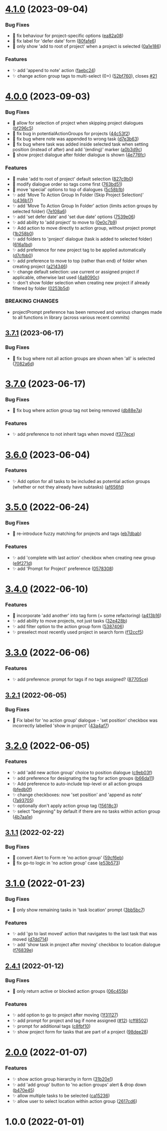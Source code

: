 # [4.1.0](https://github.com/ksalzke/move-to-action-group-omnifocus-plugin/compare/v4.0.0...v4.1.0) (2023-09-04)


### Bug Fixes

* :bug: fix behaviour for project-specific options ([ea82a08](https://github.com/ksalzke/move-to-action-group-omnifocus-plugin/commit/ea82a08b65bdcc0a5eb3b28f594ca6b015c27268))
* :bug: fix label for 'defer date' form ([80fafe6](https://github.com/ksalzke/move-to-action-group-omnifocus-plugin/commit/80fafe65340e18a1d5e0b5c016cfb8ecc5f31e42))
* :bug: only show 'add to root of project' when a project is selected ([0a1e186](https://github.com/ksalzke/move-to-action-group-omnifocus-plugin/commit/0a1e1860f0dc7ab942874968d170d7608798e7a9))


### Features

* :sparkles: add 'append to note' action ([faebc24](https://github.com/ksalzke/move-to-action-group-omnifocus-plugin/commit/faebc24d95c48a6487faba85e9da4a4a68382c00))
* :sparkles: change action group tags to multi-select (0+) ([52bf760](https://github.com/ksalzke/move-to-action-group-omnifocus-plugin/commit/52bf76041f71bfbe87e674e067ece4b75e8311ce)), closes [#21](https://github.com/ksalzke/move-to-action-group-omnifocus-plugin/issues/21)



# [4.0.0](https://github.com/ksalzke/move-to-action-group-omnifocus-plugin/compare/v3.7.1...v4.0.0) (2023-09-03)


### Bug Fixes

* :bug: allow for selection of project when skipping project dialogues ([bf296c5](https://github.com/ksalzke/move-to-action-group-omnifocus-plugin/commit/bf296c57a39cd1516f6f72502da29e863f50c987))
* :bug: fix bug in potentialActionGroups for projects ([44c53f2](https://github.com/ksalzke/move-to-action-group-omnifocus-plugin/commit/44c53f2fda3b382a88545e900b145ab5cd7382f8))
* :bug: fix bug where note was appended to wrong task ([d7e3b63](https://github.com/ksalzke/move-to-action-group-omnifocus-plugin/commit/d7e3b63d84e48ffb0a69af8a42bd43c1cbe21058))
* :bug: fix bug where task was added inside selected task when setting position (instead of after) and add '(ending)' marker ([a0b3d9c](https://github.com/ksalzke/move-to-action-group-omnifocus-plugin/commit/a0b3d9ccafcaa22402b069c1eaba3478ad451634))
* :bug: show project dialogue after folder dialogue is shown ([4e776fc](https://github.com/ksalzke/move-to-action-group-omnifocus-plugin/commit/4e776fc7a92ae8ba3f045b316384abc2f3196da7))


### Features

* :lipstick: make 'add to root of project' default selection ([827c9b0](https://github.com/ksalzke/move-to-action-group-omnifocus-plugin/commit/827c9b0e9dbbf1b18259278dfa9c95f03e1c8480))
* :lipstick: modify dialogue order so tags come first ([763bd51](https://github.com/ksalzke/move-to-action-group-omnifocus-plugin/commit/763bd51bc695ca7942da75b695d05ac8a598d53c))
* :lipstick: move 'special' options to top of dialogues ([5c58b1b](https://github.com/ksalzke/move-to-action-group-omnifocus-plugin/commit/5c58b1b1e2b646cae3e1df689a10d1be9d09941f))
* :sparkles: add 'Move To Action Group In Folder (Skip Project Selection)' ([c436b17](https://github.com/ksalzke/move-to-action-group-omnifocus-plugin/commit/c436b176055c9f9c8df88ddccdb5c7ede17424da))
* :sparkles: add 'Move To Action Group In Folder' action (limits action groups by selected folder) ([7e108a6](https://github.com/ksalzke/move-to-action-group-omnifocus-plugin/commit/7e108a69e4c2a44cbede75214256380385be6af4))
* :sparkles: add 'set defer date' and 'set due date' options ([7539e06](https://github.com/ksalzke/move-to-action-group-omnifocus-plugin/commit/7539e06c5dec594f29bdad01d68844299a927a4a))
* :sparkles: add ability to 'add project' to move to ([0e0c7b9](https://github.com/ksalzke/move-to-action-group-omnifocus-plugin/commit/0e0c7b99735d1cff54d88132e78dbf1564c41459))
* :sparkles: Add action to move directly to action group, without project prompt ([1b258b0](https://github.com/ksalzke/move-to-action-group-omnifocus-plugin/commit/1b258b00b1c9f4df0f6d64b657edfd21985c7675))
* :sparkles: add folders to 'project' dialogue (task is added to selected folder) ([616a1bd](https://github.com/ksalzke/move-to-action-group-omnifocus-plugin/commit/616a1bd25a7ab4191b389fb72ba87aec3e0e8967))
* :sparkles: add preference for new project tag to be applied automatically ([d7cfbb0](https://github.com/ksalzke/move-to-action-group-omnifocus-plugin/commit/d7cfbb0728bf18b34e388d36151522e141ad683c))
* :sparkles: add preference to move to top (rather than end) of folder when creating project ([a214346](https://github.com/ksalzke/move-to-action-group-omnifocus-plugin/commit/a214346df424108a6cd48a6754ddf1a1572b1274))
* :sparkles: change default selection: use current or assigned project if applicable, otherwise last used ([4a8090c](https://github.com/ksalzke/move-to-action-group-omnifocus-plugin/commit/4a8090c9acf2bb56a702da4903b20e11b1bda469))
* :sparkles: don't show folder selection when creating new project if already filtered by folder ([0253b5d](https://github.com/ksalzke/move-to-action-group-omnifocus-plugin/commit/0253b5d037b6478b828d879c72a54754485552f2))


### BREAKING CHANGES

* projectPrompt preference has been removed and various changes made to all functions in library (across various recent commits)



## [3.7.1](https://github.com/ksalzke/move-to-action-group-omnifocus-plugin/compare/v3.7.0...v3.7.1) (2023-06-17)


### Bug Fixes

* :bug: fix bug where not all action groups are shown when 'all' is selected ([7082a6d](https://github.com/ksalzke/move-to-action-group-omnifocus-plugin/commit/7082a6d2510ba3099af695ac1ef734eff61b5e75))



# [3.7.0](https://github.com/ksalzke/move-to-action-group-omnifocus-plugin/compare/v3.6.0...v3.7.0) (2023-06-17)


### Bug Fixes

* :bug: fix bug where action group tag not being removed ([db88e7a](https://github.com/ksalzke/move-to-action-group-omnifocus-plugin/commit/db88e7a813d525a8ab417670b8d56d47f9368a21))


### Features

* :sparkles: add preference to not inherit tags when moved ([f377ece](https://github.com/ksalzke/move-to-action-group-omnifocus-plugin/commit/f377eceba236e0373e05eb24470ac5f3d489e611))



# [3.6.0](https://github.com/ksalzke/move-to-action-group-omnifocus-plugin/compare/v3.5.0...v3.6.0) (2023-06-04)


### Features

* :sparkles: Add option for all tasks to be included as potential action groups (whether or not they already have subtasks) ([af656fd](https://github.com/ksalzke/move-to-action-group-omnifocus-plugin/commit/af656fdc57d7408f9a48257787b84af63b5a7646))



# [3.5.0](https://github.com/ksalzke/move-to-action-group-omnifocus-plugin/compare/v3.4.0...v3.5.0) (2022-06-24)


### Bug Fixes

* :bug: re-introduce fuzzy matching for projects and tags ([eb7dbab](https://github.com/ksalzke/move-to-action-group-omnifocus-plugin/commit/eb7dbab02386d83c0fdfc53a2a0caeeab873040c))


### Features

* :sparkles: add 'complete with last action' checkbox when creating new group ([e9f271d](https://github.com/ksalzke/move-to-action-group-omnifocus-plugin/commit/e9f271debf124400cffac128ebc1e956ff2e7df8))
* :sparkles: add 'Prompt for Project' preference ([0578308](https://github.com/ksalzke/move-to-action-group-omnifocus-plugin/commit/05783083da4eac6dd7ae9d5111e41c4f3fd2a637))



# [3.4.0](https://github.com/ksalzke/move-to-action-group-omnifocus-plugin/compare/v3.3.0...v3.4.0) (2022-06-10)


### Features

* :lipstick: incorporate 'add another' into tag form (+ some refactoring) ([a413b16](https://github.com/ksalzke/move-to-action-group-omnifocus-plugin/commit/a413b16ccd498ea6efe594ad8a1aaecf021ccca6))
* :sparkles: add ability to move projects, not just tasks ([32e428b](https://github.com/ksalzke/move-to-action-group-omnifocus-plugin/commit/32e428b9b51acd2f4edd7159691b48aea194942f))
* :sparkles: add filter option to the action group form ([5387406](https://github.com/ksalzke/move-to-action-group-omnifocus-plugin/commit/538740651d4b696eff3b1307f029585d8f286b51))
* :sparkles: preselect most recently used project in search form ([f12ccf5](https://github.com/ksalzke/move-to-action-group-omnifocus-plugin/commit/f12ccf5d6254525d5423f76823f8e59be6b76467))



# [3.3.0](https://github.com/ksalzke/move-to-action-group-omnifocus-plugin/compare/v3.2.1...v3.3.0) (2022-06-06)


### Features

* :sparkles: add preference: prompt for tags if no tags assigned? ([87705ce](https://github.com/ksalzke/move-to-action-group-omnifocus-plugin/commit/87705ce22292a87af104b3ad8c41a67ebbe42719))



## [3.2.1](https://github.com/ksalzke/move-to-action-group-omnifocus-plugin/compare/v3.2.0...v3.2.1) (2022-06-05)


### Bug Fixes

* :lipstick: Fix label for 'no action group' dialogue - 'set position' checkbox was incorrectly labelled 'show in project' ([43a4af7](https://github.com/ksalzke/move-to-action-group-omnifocus-plugin/commit/43a4af7907c3b1ac846ebe1c7b7b08bc27b53cad))



# [3.2.0](https://github.com/ksalzke/move-to-action-group-omnifocus-plugin/compare/v3.1.1...v3.2.0) (2022-06-05)


### Features

* :sparkles: add 'add new action group' choice to position dialogue ([c9eb03f](https://github.com/ksalzke/move-to-action-group-omnifocus-plugin/commit/c9eb03f7318303313dcca973586e9ab101817c97))
* :sparkles: add preference for designating the tag for action groups ([b66da11](https://github.com/ksalzke/move-to-action-group-omnifocus-plugin/commit/b66da11528b9d8bb6785037c07c1b2d22a2fe7b0))
* :sparkles: Add preference to auto-include top-level or all action groups ([bfedb0f](https://github.com/ksalzke/move-to-action-group-omnifocus-plugin/commit/bfedb0fde55a84fd6ac1d3b04e633099e29d25e7))
* :sparkles: change checkboxes: now 'set position' and 'append as note' ([7a93705](https://github.com/ksalzke/move-to-action-group-omnifocus-plugin/commit/7a93705de761023fe210c86028c9efe589744af0))
* :sparkles: optionally don't apply action group tag ([15618c3](https://github.com/ksalzke/move-to-action-group-omnifocus-plugin/commit/15618c37b62bbae503027fd8c3988636068d73cf))
* :sparkles: select "beginning" by default if there are no tasks within action group ([4b7aa1e](https://github.com/ksalzke/move-to-action-group-omnifocus-plugin/commit/4b7aa1e6dd7fefe8effb14449d02ff8a265999cf))



## [3.1.1](https://github.com/ksalzke/move-to-action-group-omnifocus-plugin/compare/v3.1.0...v3.1.1) (2022-02-22)


### Bug Fixes

* :bug: convert Alert to Form re 'no action group' ([59cf6eb](https://github.com/ksalzke/move-to-action-group-omnifocus-plugin/commit/59cf6ebe998229914885b872af32620c4477b82c))
* :bug: fix go-to logic in 'no action group' case ([e53b573](https://github.com/ksalzke/move-to-action-group-omnifocus-plugin/commit/e53b57376126ec102567e21c9ca069c483e1754c))



# [3.1.0](https://github.com/ksalzke/move-to-action-group-omnifocus-plugin/compare/v2.4.1...v3.1.0) (2022-01-23)


### Bug Fixes

* :bug: only show remaining tasks in 'task location' prompt ([3bb5bc7](https://github.com/ksalzke/move-to-action-group-omnifocus-plugin/commit/3bb5bc743fcbb1742928201a030ba9730a52be78))


### Features

* :sparkles: add 'go to last moved' action that navigates to the last task that was moved ([d7dd714](https://github.com/ksalzke/move-to-action-group-omnifocus-plugin/commit/d7dd714cacc6c88ac7f18ee012127466bd10769a))
* :sparkles: add 'show task in project after moving' checkbox to location dialogue ([f76839e](https://github.com/ksalzke/move-to-action-group-omnifocus-plugin/commit/f76839e96cb02e56f436ea0e8ed3346efbac3c8b))



## [2.4.1](https://github.com/ksalzke/move-to-action-group-omnifocus-plugin/compare/v2.0.0...v2.4.1) (2022-01-12)


### Bug Fixes

* :bug: only return active or blocked action groups ([06c455b](https://github.com/ksalzke/move-to-action-group-omnifocus-plugin/commit/06c455bf435d86f7bffc24ffb2ba0b0f5f2103b7))


### Features

* :sparkles: add option to go to project after moving ([1f31127](https://github.com/ksalzke/move-to-action-group-omnifocus-plugin/commit/1f31127be6c2826b0700d700732021ca757a7ff2))
* :sparkles: add prompt for project and tag if none assigned ([#12](https://github.com/ksalzke/move-to-action-group-omnifocus-plugin/issues/12)) ([cff8502](https://github.com/ksalzke/move-to-action-group-omnifocus-plugin/commit/cff850207f5203a10fdde363e3ef5c384b5d9d98))
* :sparkles: prompt for additional tags ([c8fbf10](https://github.com/ksalzke/move-to-action-group-omnifocus-plugin/commit/c8fbf1073d07d56a17ddacca7fbfd4a6f067380d))
* :sparkles: show project form for tasks that are part of a project ([98dee28](https://github.com/ksalzke/move-to-action-group-omnifocus-plugin/commit/98dee28934becd5f511f4f6f8949ccb95a714ce5))



# [2.0.0](https://github.com/ksalzke/move-to-action-group-omnifocus-plugin/compare/v1.0.0...v2.0.0) (2022-01-07)


### Features

* :sparkles: show action group hierarchy in form ([31b20e1](https://github.com/ksalzke/move-to-action-group-omnifocus-plugin/commit/31b20e175de7f05604e26da2cdc37156e530aff1))
* ✨ add 'add group' button to 'no action groups' alert & drop down ([b470e45](https://github.com/ksalzke/move-to-action-group-omnifocus-plugin/commit/b470e45550e46c7956572418e816f60f5199427b))
* ✨ allow multiple tasks to be selected ([ca15236](https://github.com/ksalzke/move-to-action-group-omnifocus-plugin/commit/ca152367af947372f8cfd4794e0df0cdbb2b7181))
* ✨ allow user to select location within action group ([2617cd6](https://github.com/ksalzke/move-to-action-group-omnifocus-plugin/commit/2617cd6a98d4903a3152c85c226e6c18ed5f168e))



# 1.0.0 (2022-01-01)



